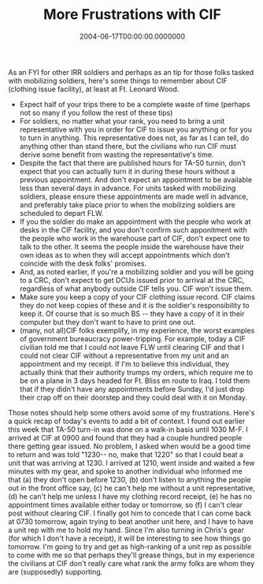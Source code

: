 ﻿---
title: More Frustrations with CIF
date: "2004-06-17T00:00:00.0000000"
featuredImage: img/more-frustrations-with-cif-featured.png
---

As an FYI for other IRR soldiers and perhaps as an tip for those folks tasked with mobilizing soldiers, here's some things to remember about CIF (clothing issue facility), at least at Ft. Leonard Wood.

- Expect half of your trips there to be a complete waste of time (perhaps not so many if you follow the rest of these tips)
- For soldiers, no matter what your rank, you need to bring a unit representative with you in order for CIF to issue you anything or for you to turn in anything. This representative does not, as far as I can tell, do anything other than stand there, but the civilians who run CIF must derive some benefit from wasting the representative's time.
- Despite the fact that there are published hours for TA-50 turnin, don't expect that you can actually turn it in during these hours without a previous appointment. And don't expect an appointment to be available less than several days in advance. For units tasked with mobilizing soldiers, please ensure these appointments are made well in advance, and preferably take place prior to when the mobilizing soldiers are scheduled to depart FLW.
- If you the soldier do make an appointment with the people who work at desks in the CIF facility, and you don't confirm such apponitment with the people who work in the warehouse part of CIF, don't expect one to talk to the other. It seems the people inside the warehouse have their own ideas as to when they will accept appointments which don't coincide with the desk folks' promises.
- And, as noted earlier, if you're a mobilizing soldier and you will be going to a CRC, don't expect to get DCUs issued prior to arrival at the CRC, regardless of what anybody outside CIF tells you. CIF won't issue them.
- Make sure you keep a copy of your CIF clothing issue record. CIF claims they do not keep copies of these and it is the soldier's responsibility to keep it. Of course that is so much BS -- they have a copy of it in their computer but they don't want to have to print one out.
- (many, not all)CIF folks exemplify, in my experience, the worst examples of government bureaucracy power-tripping. For example, today a CIF civilian told me that I could not leave FLW until clearing CIF and that I could not clear CIF without a representative from my unit and an appointment and my receipt. If I'm to believe this individual, they actually think that their authority trumps my orders, which require me to be on a plane in 3 days headed for Ft. Bliss en route to Iraq. I told them that if they didn't have any appointments before Sunday, I'd just drop their crap off on their doorstep and they could deal with it on Monday.

Those notes should help some others avoid some of my frustrations. Here's a quick recap of today's events to add a bit of context. I found out earlier this week that TA-50 turn-in was done on a walk-in basis until 1030 M-F. I arrived at CIF at 0900 and found that they had a couple hundred people there getting gear issued. No problem, I asked when would be a good time to return and was told "1230-- no, make that 1220" so that I could beat a unit that was arriving at 1230. I arrived at 1210, went inside and waited a few minutes with my gear, and spoke to another individual who informed me that (a) they don't open before 1230, (b) don't listen to anything the people out in the front office say, (c) he can't help me without a unit representative, (d) he can't help me unless I have my clothing record receipt, (e) he has no appointment times available either today or tomorrow, so (f) I can't clear post without clearing CIF. I finally got him to concede that I can come back at 0730 tomorrow, again trying to beat another unit here, and I have to have a unit rep with me to hold my hand. Since I'm also turning in Chris's gear (for which I don't have a receipt), it will be interesting to see how things go tomorrow. I'm going to try and get as high-ranking of a unit rep as possible to come with me so that perhaps they'll grease things, but in my experience the civilians at CIF don't really care what rank the army folks are whom they are (supposedly) supporting.

